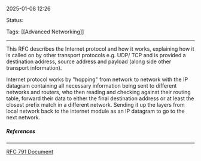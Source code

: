 2025-01-08 12:26

Status:

Tags: [[Advanced Networking]]

---
This RFC describes the Internet protocol and how it works, explaining how it is called on by other transport protocols e.g. UDP/ TCP and is provided a destination address, source address and payload (along side other transport information).

Internet protocol works by "hopping" from network to network with the IP datagram containing all necessary information being sent to different networks and routers, who then reading and checking against their routing table, forward their data to either the final destination address or at least the closest prefix match in a different network. Sending it up the layers from local network back to the internet module as an IP datagram to go to the next network.





##### References


----
[RFC 791 Document](https://datatracker.ietf.org/doc/html/rfc791)